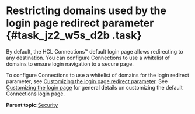 # Restricting domains used by the login page redirect parameter {#task_jz2_w5s_d2b .task}

By default, the HCL Connections™ default login page allows redirecting to any destination. You can configure Connections to use a whitelist of domains to ensure login navigation to a secure page.

To configure Connections to use a whitelist of domains for the login redirect parameter, see [Customizing the login page redirect parameter](../customize/admin_customize_login_page_redirect.md). See [Customizing the login page](../customize/t_admin_common_customize_login_screen.md) for general details on customizing the default Connections login page.

**Parent topic:**[Security](../secure/c_sec_overview.md)

